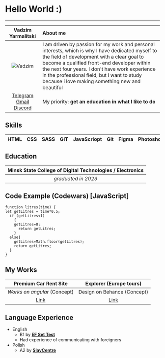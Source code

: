 # Hello World :)
***
|Vadzim Yarmalitski|About me|
|:-------------:|:-------------|
| ![Vadzim](https://i.ibb.co/ZMfsrjL/Frame-6-2.png)        | I am driven by passion for my work and personal interests, which is why I have dedicated myself to the field of development with a clear goal to become a qualified front-end developer within the next four years. I don't have work experience in the professional field, but I want to study because i love making something new and beautiful
[Telegram](https://t.me/yarmalitskiy) [Gmail](mailto:vadim801vadim@gmail.com) [Discord](https://discordapp.com/users/293689952468860930/) | My priority: **get an education in what I like to do**
## Skills
|HTML|CSS|SASS|GIT|JavaScriopt|Git|Figma|Photoshop|Illustrator|
|:-:|:-:|:-:|:-:|:-:|:-:|:-:|:-:|:-:|
## Education
|**Minsk State College of Digital Technologies / Electronics** |
|:-:|
|*graduated in 2023*|
## Code Example (Codewars) [JavaScript]
```
function litres(time) {
let getLitres = time*0.5;
  if (getLitres<1)
    {
    getLitres=0;
      return getLitres;
    }
  else{
    getLitres=Math.floor(getLitres);
    return getLitres;
  }
}
```
## My Works
|Premium Car Rent Site|Explorer (Europe tours)|
|:-:|:-:|
|*Works on angular* (Concept)|Design on Behance (Concept)|
|[Link](https://mintfuze.github.io/cars-app/)|[Link](https://www.behance.net/gallery/160977717/Explorer-(Europe-tours))|
## Language Experience
* English
   + B1 by **[EF Set Test](https://www.efset.org/)**
   + Had experience of communicating with foreigners
* Polish
   + A2 by **[SlavCentre](dyjalog.by)**
